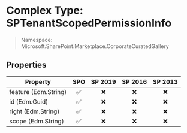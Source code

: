 # Complex Type: SPTenantScopedPermissionInfo

> Namespace: Microsoft.SharePoint.Marketplace.CorporateCuratedGallery

## Properties

Property | SPO | SP 2019 | SP 2016 | SP 2013
----------|:---:|:-------:|:-------:|:-------:
feature (Edm.String) | ✅ | ❌ | ❌ | ❌
id (Edm.Guid) | ✅ | ❌ | ❌ | ❌
right (Edm.String) | ✅ | ❌ | ❌ | ❌
scope (Edm.String) | ✅ | ❌ | ❌ | ❌